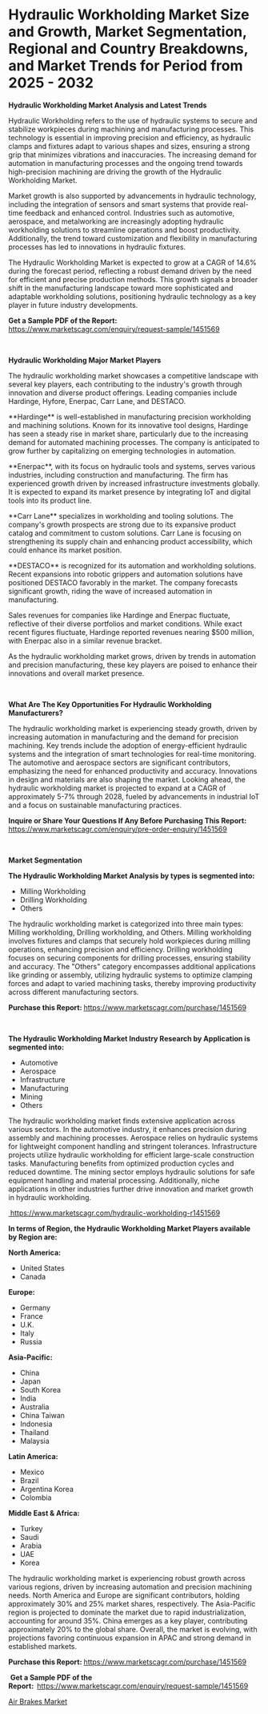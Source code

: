 <p><h1>Hydraulic Workholding Market Size and Growth, Market Segmentation, Regional and Country Breakdowns, and Market Trends for Period from 2025 -  2032</h1></p><p><strong>Hydraulic Workholding Market Analysis and Latest Trends</strong></p>
<p><p>Hydraulic Workholding refers to the use of hydraulic systems to secure and stabilize workpieces during machining and manufacturing processes. This technology is essential in improving precision and efficiency, as hydraulic clamps and fixtures adapt to various shapes and sizes, ensuring a strong grip that minimizes vibrations and inaccuracies. The increasing demand for automation in manufacturing processes and the ongoing trend towards high-precision machining are driving the growth of the Hydraulic Workholding Market.</p><p>Market growth is also supported by advancements in hydraulic technology, including the integration of sensors and smart systems that provide real-time feedback and enhanced control. Industries such as automotive, aerospace, and metalworking are increasingly adopting hydraulic workholding solutions to streamline operations and boost productivity. Additionally, the trend toward customization and flexibility in manufacturing processes has led to innovations in hydraulic fixtures.</p><p>The Hydraulic Workholding Market is expected to grow at a CAGR of 14.6% during the forecast period, reflecting a robust demand driven by the need for efficient and precise production methods. This growth signals a broader shift in the manufacturing landscape toward more sophisticated and adaptable workholding solutions, positioning hydraulic technology as a key player in future industry developments.</p></p>
<p><strong>Get a Sample PDF of the Report:&nbsp;</strong> <a href="https://www.marketscagr.com/enquiry/request-sample/1451569?utm_campaign=2138&utm_medium=2&utm_source=Github&utm_content=ia&utm_term=17022025&utm_id=hydraulic-workholding">https://www.marketscagr.com/enquiry/request-sample/1451569</a></p>
<p>&nbsp;</p>
<p><strong>Hydraulic Workholding Major Market Players</strong></p>
<p><p>The hydraulic workholding market showcases a competitive landscape with several key players, each contributing to the industry's growth through innovation and diverse product offerings. Leading companies include Hardinge, Hyfore, Enerpac, Carr Lane, and DESTACO.</p><p>**Hardinge** is well-established in manufacturing precision workholding and machining solutions. Known for its innovative tool designs, Hardinge has seen a steady rise in market share, particularly due to the increasing demand for automated machining processes. The company is anticipated to grow further by capitalizing on emerging technologies in automation.</p><p>**Enerpac**, with its focus on hydraulic tools and systems, serves various industries, including construction and manufacturing. The firm has experienced growth driven by increased infrastructure investments globally. It is expected to expand its market presence by integrating IoT and digital tools into its product line.</p><p>**Carr Lane** specializes in workholding and tooling solutions. The company's growth prospects are strong due to its expansive product catalog and commitment to custom solutions. Carr Lane is focusing on strengthening its supply chain and enhancing product accessibility, which could enhance its market position.</p><p>**DESTACO** is recognized for its automation and workholding solutions. Recent expansions into robotic grippers and automation solutions have positioned DESTACO favorably in the market. The company forecasts significant growth, riding the wave of increased automation in manufacturing.</p><p>Sales revenues for companies like Hardinge and Enerpac fluctuate, reflective of their diverse portfolios and market conditions. While exact recent figures fluctuate, Hardinge reported revenues nearing $500 million, with Enerpac also in a similar revenue bracket.</p><p>As the hydraulic workholding market grows, driven by trends in automation and precision manufacturing, these key players are poised to enhance their innovations and overall market presence.</p></p>
<p>&nbsp;</p>
<p><strong>What Are The Key Opportunities For Hydraulic Workholding Manufacturers?</strong></p>
<p><p>The hydraulic workholding market is experiencing steady growth, driven by increasing automation in manufacturing and the demand for precision machining. Key trends include the adoption of energy-efficient hydraulic systems and the integration of smart technologies for real-time monitoring. The automotive and aerospace sectors are significant contributors, emphasizing the need for enhanced productivity and accuracy. Innovations in design and materials are also shaping the market. Looking ahead, the hydraulic workholding market is projected to expand at a CAGR of approximately 5-7% through 2028, fueled by advancements in industrial IoT and a focus on sustainable manufacturing practices.</p></p>
<p><strong>Inquire or Share Your Questions If Any Before Purchasing This Report:</strong> <a href="https://www.marketscagr.com/enquiry/pre-order-enquiry/1451569?utm_campaign=2138&utm_medium=2&utm_source=Github&utm_content=ia&utm_term=17022025&utm_id=hydraulic-workholding">https://www.marketscagr.com/enquiry/pre-order-enquiry/1451569</a></p>
<p>&nbsp;</p>
<p><strong>Market Segmentation</strong></p>
<p><strong>The Hydraulic Workholding Market Analysis by types is segmented into:</strong></p>
<p><ul><li>Milling Workholding</li><li>Drilling Workholding</li><li>Others</li></ul></p>
<p><p>The hydraulic workholding market is categorized into three main types: Milling workholding, Drilling workholding, and Others. Milling workholding involves fixtures and clamps that securely hold workpieces during milling operations, enhancing precision and efficiency. Drilling workholding focuses on securing components for drilling processes, ensuring stability and accuracy. The "Others" category encompasses additional applications like grinding or assembly, utilizing hydraulic systems to optimize clamping forces and adapt to varied machining tasks, thereby improving productivity across different manufacturing sectors.</p></p>
<p><strong>Purchase this Report:&nbsp;</strong><a href="https://www.marketscagr.com/purchase/1451569?utm_campaign=2138&utm_medium=2&utm_source=Github&utm_content=ia&utm_term=17022025&utm_id=hydraulic-workholding">https://www.marketscagr.com/purchase/1451569</a></p>
<p>&nbsp;</p>
<p><strong>The Hydraulic Workholding Market Industry Research by Application is segmented into:</strong></p>
<p><ul><li>Automotive</li><li>Aerospace</li><li>Infrastructure</li><li>Manufacturing</li><li>Mining</li><li>Others</li></ul></p>
<p><p>The hydraulic workholding market finds extensive application across various sectors. In the automotive industry, it enhances precision during assembly and machining processes. Aerospace relies on hydraulic systems for lightweight component handling and stringent tolerances. Infrastructure projects utilize hydraulic workholding for efficient large-scale construction tasks. Manufacturing benefits from optimized production cycles and reduced downtime. The mining sector employs hydraulic solutions for safe equipment handling and material processing. Additionally, niche applications in other industries further drive innovation and market growth in hydraulic workholding.</p></p>
<p><a href="https://www.marketscagr.com/hydraulic-workholding-r1451569?utm_campaign=2138&utm_medium=2&utm_source=Github&utm_content=ia&utm_term=17022025&utm_id=hydraulic-workholding">&nbsp;https://www.marketscagr.com/hydraulic-workholding-r1451569</a></p>
<p><strong>In terms of Region, the Hydraulic Workholding Market Players available by Region are:</strong></p>
<p>
    <p> <strong> North America: </strong>
        <ul>
            <li>United States</li>
            <li>Canada</li>
        </ul>
        </p> 
    <p> <strong> Europe: </strong>
        <ul>
            <li>Germany</li>
            <li>France</li>
            <li>U.K.</li>
            <li>Italy</li>
            <li>Russia</li>
        </ul>
        </p> 
    <p> <strong> Asia-Pacific: </strong>
        <ul>
            <li>China</li>
            <li>Japan</li>
            <li>South Korea</li>
            <li>India</li>
            <li>Australia</li>
            <li>China Taiwan</li>
            <li>Indonesia</li>
            <li>Thailand</li>
            <li>Malaysia</li>
        </ul>
        </p> 
    <p> <strong> Latin America: </strong>
        <ul>
            <li>Mexico</li>
            <li>Brazil</li>
            <li>Argentina Korea</li>
            <li>Colombia</li>
        </ul>
        </p> 
    <p> <strong> Middle East & Africa: </strong>
        <ul>
            <li>Turkey</li>
            <li>Saudi</li>
            <li>Arabia</li>
            <li>UAE</li>
            <li>Korea</li>
        </ul>
    </p>
    </p>
<p><p>The hydraulic workholding market is experiencing robust growth across various regions, driven by increasing automation and precision machining needs. North America and Europe are significant contributors, holding approximately 30% and 25% market shares, respectively. The Asia-Pacific region is projected to dominate the market due to rapid industrialization, accounting for around 35%. China emerges as a key player, contributing approximately 20% to the global share. Overall, the market is evolving, with projections favoring continuous expansion in APAC and strong demand in established markets.</p></p>
<p><strong>Purchase this Report: </strong><a href="https://www.marketscagr.com/purchase/1451569?utm_campaign=2138&utm_medium=2&utm_source=Github&utm_content=ia&utm_term=17022025&utm_id=hydraulic-workholding">https://www.marketscagr.com/purchase/1451569</a></p>
<p>&nbsp;<strong>Get a Sample PDF of the Report:&nbsp;&nbsp;</strong><a href="https://www.marketscagr.com/enquiry/request-sample/1451569?utm_campaign=2138&utm_medium=2&utm_source=Github&utm_content=ia&utm_term=17022025&utm_id=hydraulic-workholding">https://www.marketscagr.com/enquiry/request-sample/1451569</a></p>
<p><strong></strong></p>
<p><p><a href="https://github.com/joannesouthgate/Market-Research-Report-List-5/blob/main/air-brakes-market.md?utm_campaign=2138&utm_medium=2&utm_source=Github&utm_content=ia&utm_term=17022025&utm_id=hydraulic-workholding">Air Brakes Market</a></p></p>